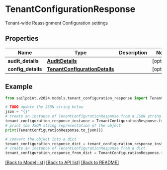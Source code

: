# TenantConfigurationResponse

Tenant-wide Reassignment Configuration settings

## Properties

Name | Type | Description | Notes
------------ | ------------- | ------------- | -------------
**audit_details** | [**AuditDetails**](AuditDetails.md) |  | [optional] 
**config_details** | [**TenantConfigurationDetails**](TenantConfigurationDetails.md) |  | [optional] 

## Example

```python
from sailpoint.v2024.models.tenant_configuration_response import TenantConfigurationResponse

# TODO update the JSON string below
json = "{}"
# create an instance of TenantConfigurationResponse from a JSON string
tenant_configuration_response_instance = TenantConfigurationResponse.from_json(json)
# print the JSON string representation of the object
print(TenantConfigurationResponse.to_json())

# convert the object into a dict
tenant_configuration_response_dict = tenant_configuration_response_instance.to_dict()
# create an instance of TenantConfigurationResponse from a dict
tenant_configuration_response_from_dict = TenantConfigurationResponse.from_dict(tenant_configuration_response_dict)
```
[[Back to Model list]](../README.md#documentation-for-models) [[Back to API list]](../README.md#documentation-for-api-endpoints) [[Back to README]](../README.md)


